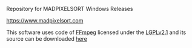 Repository for MADPIXELSORT Windows Releases

https://www.madpixelsort.com

This software uses code of [FFmpeg](http://ffmpeg.org) licensed under the [LGPLv2.1](http://www.gnu.org/licenses/old-licenses/lgpl-2.1.html) and its source can be downloaded [here](https://github.com/madlitch/mps-ffmpeg)

